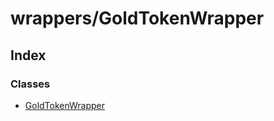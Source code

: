 # wrappers/GoldTokenWrapper

## Index

### Classes

* [GoldTokenWrapper](../classes/_wrappers_goldtokenwrapper_.goldtokenwrapper.md)

